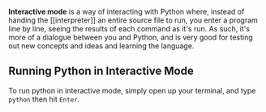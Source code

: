 **Interactive mode** is a way of interacting with Python where, instead of
handing the [[interpreter]] an entire source file to run, you enter a program
line by line, seeing the results of each command as it's run. As such, it's
more of a dialogue between you and Python, and is very good for testing out new
concepts and ideas and learning the language.

## Running Python in Interactive Mode

To run python in interactive mode, simply open up your terminal, and type
`python` then hit `Enter`.
